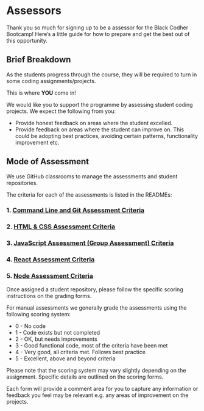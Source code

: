 # Assessors

Thank you so much for signing up to be a assessor for the Black Codher Bootcamp! Here’s a little guide for how to prepare and get the best out of this opportunity.

## Brief Breakdown

As the students progress through the course, they will be required to turn in some coding assignments/projects.

This is where **YOU** come in!

We would like you to support the programme by assessing student coding projects. We expect the following from you:

- Provide honest feedback on areas where the student excelled.
- Provide feedback on areas where the student can improve on. This could be adopting best practices, avoiding certain patterns, functionality improvement etc.

## Mode of Assessment

We use GitHub classrooms to manage the assessments and student repositories. 

The criteria for each of the assessments is listed in the READMEs:

### 1. [Command Line and Git Assessment Criteria](https://github.com/blackcodherbootcamp-assessments/unit01-assessment-git)
### 2. [HTML & CSS Assessment Criteria](https://github.com/blackcodherbootcamp-assessments/unit02-assessment-html-css)
### 3. [JavaScript Assessment (Group Assessment) Criteria](https://github.com/blackcodherbootcamp-assessments/unit03-assessment-javascript)
### 4. [React Assessment Criteria](https://github.com/blackcodherbootcamp-assessments/unit04-assessment-react)
### 5. [Node Assessment Criteria](https://github.com/blackcodherbootcamp-assessments/unit05-assessment-node)

Once assigned a student repository, please follow the specific scoring instructions on the grading forms. 

For manual assessments we generally grade the assessments using the following scoring system:

- 0 - No code
- 1 - Code exists but not completed
- 2 - OK, but needs improvements
- 3 - Good functional code, most of the criteria have been met
- 4 - Very good, all criteria met. Follows best practice
- 5 - Excellent, above and beyond criteria

Please note that the scoring system may vary slightly depending on the assignment. Specific details are outlined on the scoring forms.

Each form will provide a comment area for you to capture any information or feedback you feel may be relevant e.g. any areas of improvement on the projects.
